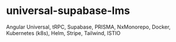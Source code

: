 # universal-supabase-lms
Angular Universal, tRPC, Supabase, PRISMA, NxMonorepo, Docker, Kubernetes (k8s), Helm, Stripe, Tailwind, ISTIO
